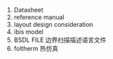 1. Datasheet
2. reference manual
3. layout design consideration
4. ibis model
5. BSDL FILE 边界扫描描述语言文件
6. foltherm 热仿真